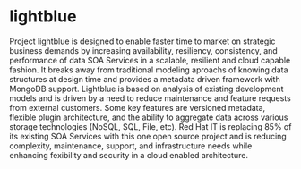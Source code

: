 lightblue
=========

Project lightblue is designed to enable faster time to market on strategic business demands by increasing availability, resiliency, consistency, and performance of data SOA Services in a scalable, resilient and cloud capable fashion.  It breaks away from traditional modeling aproachs of knowing data structures at design time and provides a metadata driven framework with MongoDB support.  Lightblue is based on analysis of existing development models and is driven by a need to reduce maintenance and feature requests from external customers.  Some key features are versioned metadata, flexible plugin architecture, and the ability to aggregate data across various storage technologies (NoSQL, SQL, File, etc).  Red Hat IT is replacing 85% of its existing SOA Services with this one open source project and is reducing complexity, maintenance, support, and infrastructure needs while enhancing fexibility and security in a cloud enabled architecture.
